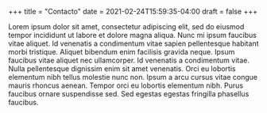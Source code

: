 +++
title = "Contacto"
date = 2021-02-24T15:59:35-04:00
draft = false
+++

Lorem ipsum dolor sit amet, consectetur adipiscing elit, sed do eiusmod tempor
incididunt ut labore et dolore magna aliqua. Nunc mi ipsum faucibus vitae aliquet.
Id venenatis a condimentum vitae sapien pellentesque habitant morbi tristique.
Aliquet bibendum enim facilisis gravida neque. Ipsum faucibus vitae aliquet nec
ullamcorper. Id venenatis a condimentum vitae. Nulla pellentesque dignissim enim
sit amet venenatis. Orci eu lobortis elementum nibh tellus molestie nunc non.
Ipsum a arcu cursus vitae congue mauris rhoncus aenean. Tempor orci eu lobortis
elementum nibh. Purus faucibus ornare suspendisse sed. Sed egestas egestas
fringilla phasellus faucibus.
